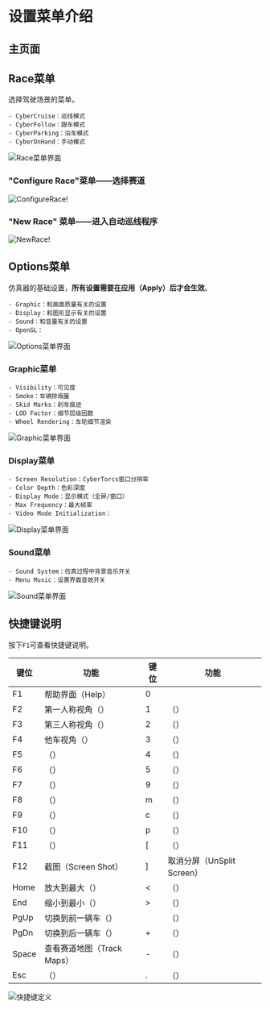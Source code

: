 # 设置菜单介绍

## 主页面

## Race菜单

选择驾驶场景的菜单。

    - CyberCruise：巡线模式
    - CyberFollow：跟车模式
    - CyberParking：泊车模式
    - CyberOnHand：手动模式

![Race菜单界面](imgs/intro_settings/race.png)

### "Configure Race"菜单——选择赛道
![ConfigureRace!](imgs/intro_settings/configure_race.png)

### "New Race" 菜单——进入自动巡线程序
![NewRace!](imgs/intro_settings/new_race.png)

## Options菜单

仿真器的基础设置，**所有设置需要在应用（Apply）后才会生效**。

    - Graphic：和画面质量有关的设置
    - Display：和图形显示有关的设置
    - Sound：和音量有关的设置
    - OpenGL：

![Options菜单界面](imgs/intro_settings/options.png)

### Graphic菜单


    - Visibility：可见度
    - Smoke：车辆排烟量
    - Skid Marks：刹车痕迹
    - LOD Factor：细节层级因数
    - Wheel Rendering：车轮细节渲染

![Graphic菜单界面](imgs/intro_settings/graphic.png)

### Display菜单

    - Screen Resolution：CyberTorcs窗口分辨率
    - Color Depth：色彩深度
    - Display Mode：显示模式（全屏/窗口）
    - Max Frequency：最大帧率
    - Video Mode Initialization：

![Display菜单界面](imgs/intro_settings/display.png)

### Sound菜单

    - Sound System：仿真过程中背景音乐开关
    - Menu Music：设置界面音效开关

![Sound菜单界面](imgs/intro_settings/sound.png)

## 快捷键说明

按下`F1`可查看快捷键说明。

| 键位 | 功能 | 键位 | 功能 |
| -- | -- | -- | -- |
| F1 | 帮助界面（Help） | 0 |  |
| F2 | 第一人称视角（） | 1 | （） |
| F3 | 第三人称视角（） | 2 | （） |
| F4 | 他车视角（） | 3 | （） |
| F5 | （） | 4 | （） |
| F6 | （） | 5 | （） |
| F7 | （） | 9 | （） |
| F8 | （） | m | （） |
| F9 | （） | c | （） |
| F10 | （） | p | （） |
| F11 | （） | [ | （） |
| F12 | 截图（Screen Shot） | ] | 取消分屏（UnSplit Screen） |
| Home | 放大到最大（） | < | （） |
| End | 缩小到最小（）| > | （）|
| PgUp | 切换到前一辆车（）|  | （） |
| PgDn | 切换到后一辆车（）| + | （） |
| Space | 查看赛道地图（Track Maps） | - | （） |
| Esc | （） |  . | （） |

![快捷键定义](imgs/intro_settings/keys_definition.png)